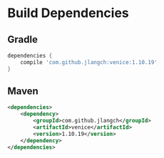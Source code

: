 # Build Dependencies


## Gradle

```groovy
dependencies {
    compile 'com.github.jlangch:venice:1.10.19'
}
```

## Maven

```xml
<dependencies>
    <dependency>
        <groupId>com.github.jlangch</groupId>
        <artifactId>venice</artifactId>
        <version>1.10.19</version>
    </dependency>
</dependencies>
```

